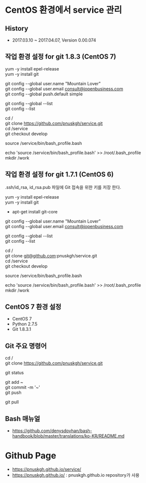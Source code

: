 # CentOS 환경에서 service 관리

## History

* 2017.03.10 ~ 2017.04.07, Version 0.00.074

## 작업 환경 설정 for git 1.8.3 (CentOS 7)

yum -y install epel-release  
yum -y install git  

git config --global user.name "Mountain Lover"  
git config --global user.email consult@jopenbusiness.com  
git config --global push.default simple  

git config --global --list  
git config --list  

cd /  
git clone https://github.com/pnuskgh/service.git  
cd /service  
git checkout develop  

source /service/bin/bash_profile.bash  

echo 'source /service/bin/bash_profile.bash' >> /root/.bash_profile  
mkdir /work

## 작업 환경 설정 for git 1.7.1 (CentOS 6)

.ssh/id_rsa, id_rsa.pub 파일에 Git 접속을 위한 키를 저장 한다.  

yum -y install epel-release  
yum -y install git  
* apt-get install git-core  

git config --global user.name "Mountain Lover"  
git config --global user.email consult@jopenbusiness.com  

git config --global --list  
git config --list  

cd /  
git clone git@github.com:pnuskgh/service.git    
cd /service  
git checkout develop  

source /service/bin/bash_profile.bash  

echo 'source /service/bin/bash_profile.bash' >> /root/.bash_profile  
mkdir /work  

## CentOS 7 환경 설정

* CentOS 7
* Python 2.7.5
* Git 1.8.3.1

## Git 주요 명령어

cd /  
git clone https://github.com/pnuskgh/service.git  

git status  

git add ~  
git commit -m '~'  
git push  

git pull  

## Bash 매뉴얼

* https://github.com/denysdovhan/bash-handbook/blob/master/translations/ko-KR/README.md

# Github Page
* https://pnuskgh.github.io/service/
* https://pnuskgh.github.io/ : pnuskgh.github.io repository가 사용


